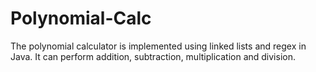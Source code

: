 # Polynomial-Calc
The polynomial calculator is implemented using linked lists and regex in Java. It can perform addition, subtraction, multiplication and division.
